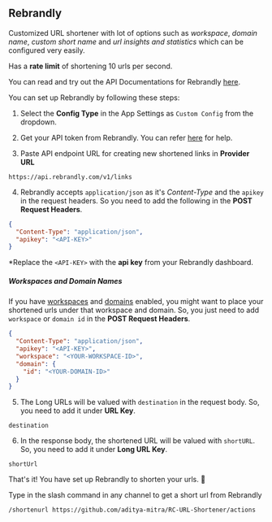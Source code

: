 ## Rebrandly

Customized URL shortener with lot of options such as _workspace_, _domain name_, _custom short name_ and _url insights and statistics_ which can be configured very easily.

Has a **rate limit** of shortening 10 urls per second.

You can read and try out the API Documentations for Rebrandly [here](https://developers.rebrandly.com/reference#create-link-endpoint).

You can set up Rebrandly by following these steps:

1. Select the **Config Type** in the App Settings as `Custom Config` from the dropdown.

2. Get your API token from Rebrandly. You can refer [here](https://developers.rebrandly.com/docs/get-started#1-get-an-api-key) for help.

3. Paste API endpoint URL for creating new shortened links in **Provider URL**

```
https://api.rebrandly.com/v1/links
```

4. Rebrandly accepts `application/json` as it's _Content-Type_ and the `apikey` in the request headers. So you need to add the following in the **POST Request Headers**.

```json
{
  "Content-Type": "application/json",
  "apikey": "<API-KEY>"
}
```

\*Replace the `<API-KEY>` with the **api key** from your Rebrandly dashboard.

##### Workspaces and Domain Names

If you have [workspaces](https://app.rebrandly.com/workspaces) and [domains](https://app.rebrandly.com/domains) enabled, you might want to place your shortened urls under that workspace and domain. So, you just need to add `workspace` or `domain id` in the **POST Request Headers**.

```json
{
  "Content-Type": "application/json",
  "apikey": "<API-KEY>",
  "workspace": "<YOUR-WORKSPACE-ID>",
  "domain": {
    "id": "<YOUR-DOMAIN-ID>"
  }
}
```

5. The Long URLs will be valued with `destination` in the request body. So, you need to add it under **URL Key**.

```
destination
```

6. In the response body, the shortened URL will be valued with `shortURL`. So, you need to add it under **Long URL Key**.

```
shortUrl
```

That's it! You have set up Rebrandly to shorten your urls. 🎉

Type in the slash command in any channel to get a short url from Rebrandly
```
/shortenurl https://github.com/aditya-mitra/RC-URL-Shortener/actions
```